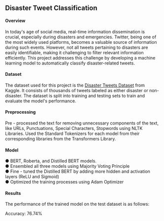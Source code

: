 ## Disaster Tweet Classification
#### Overview
In today's age of social media, real-time information dissemination is crucial, especially during disasters and emergencies. Twitter, being one of the most widely used platforms, becomes a valuable source of information during such events. However, not all tweets pertaining to disasters are easily identifiable, making it challenging to filter relevant information efficiently. This project addresses this challenge by developing a machine learning model to automatically classify disaster-related tweets.

#### Dataset
The dataset used for this project is the [Disaster Tweets Dataset](https://www.kaggle.com/competitions/nlp-disaster-tweets) from Kaggle. It consists of thousands of tweets labeled as either disaster or non-disaster. The dataset is split into training and testing sets to train and evaluate the model's performance.

#### Preprocessing
Pre - processed the text for removing unnecessary components of the text,
like URLs, Punctuations, Special Characters, Stopwords using NLTK
Libraries.
Used the Standard Tokenizers for each model from their corresponding
libraries from the Transformers Library.

#### Model
● BERT, Roberta, and Distilled BERT models.<br>
● Ensembled all three models using Majority Voting Principle<br>
● Fine - tuned the Distilled BERT by adding more hidden and activation layers
(ReLU and Sigmoid)<br>
● Optimized the training processes using Adam Optimizer
#### Results
The performance of the trained model on the test dataset is as follows:

Accuracy: 76.74%
